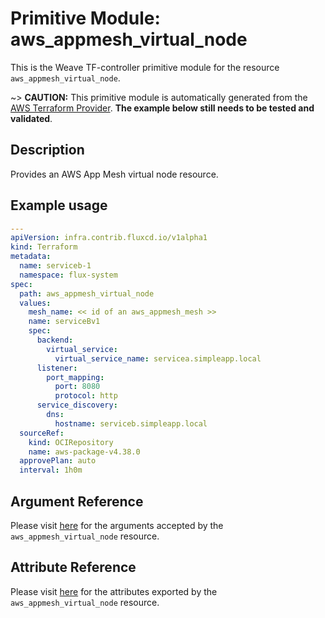 
# Primitive Module: aws_appmesh_virtual_node

This is the Weave TF-controller primitive module for the resource `aws_appmesh_virtual_node`.

~> **CAUTION:** This primitive module is automatically generated from the [AWS Terraform Provider](https://registry.terraform.io/providers/hashicorp/aws/latest/docs/resources/appmesh_virtual_node). **The example below still needs to be tested and validated**.

## Description

Provides an AWS App Mesh virtual node resource.

## Example usage

```yaml
---
apiVersion: infra.contrib.fluxcd.io/v1alpha1
kind: Terraform
metadata:
  name: serviceb-1
  namespace: flux-system
spec:
  path: aws_appmesh_virtual_node
  values:
    mesh_name: << id of an aws_appmesh_mesh >>
    name: serviceBv1
    spec:
      backend:
        virtual_service:
          virtual_service_name: servicea.simpleapp.local
      listener:
        port_mapping:
          port: 8080
          protocol: http
      service_discovery:
        dns:
          hostname: serviceb.simpleapp.local
  sourceRef:
    kind: OCIRepository
    name: aws-package-v4.38.0
  approvePlan: auto
  interval: 1h0m
```

## Argument Reference

Please visit [here](https://registry.terraform.io/providers/hashicorp/aws/latest/docs/resources/appmesh_virtual_node#argument-reference) for the arguments accepted by the `aws_appmesh_virtual_node` resource.

## Attribute Reference

Please visit [here](https://registry.terraform.io/providers/hashicorp/aws/latest/docs/resources/appmesh_virtual_node#attributes-reference) for the attributes exported by the `aws_appmesh_virtual_node` resource.
